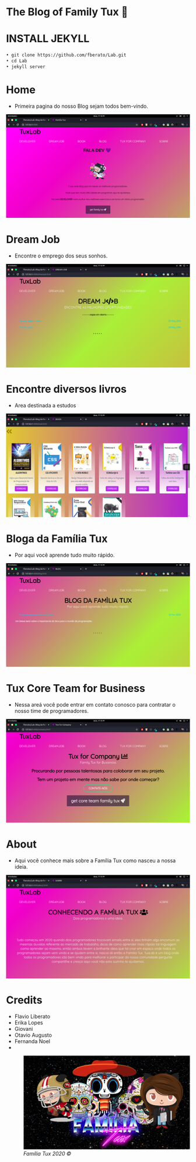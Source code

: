 #  The Blog of Family Tux 🍕
 
 # INSTALL JEKYLL
    
    • git clone https://github.com/fberato/Lab.git
    • cd Lab
    • jekyll server





# Home
 - Primeira pagina do nosso Blog sejam todos bem-vindo.
 
 ![](screen/cap01.png)

# Dream Job 
 - Encontre o emprego dos seus sonhos. 
 
 ![](screen/cap02.png)
# Encontre diversos livros
  - Area destinada a estudos 

 ![](screen/cap03.png)
# Bloga da Família Tux
  - Por aqui você aprende tudo muito rápido.

 ![](screen/cap04.png)
# Tux Core Team for Business 
  - Nessa areá você pode entrar em contato conosco para contratar o nosso time de programadores.

 ![](screen/cap05.png)
# About
  - Aqui você conhece mais sobre a Família Tux como nasceu a nossa ideia.

 ![](screen/cap06.png)

# Credits
 <ul>
  <li>Flavio Liberato</li>
  <li>Erika Lopes</li>
  <li>Giovani</li>
  <li>Otavio Augusto</li>
  <li>Fernanda Noel</li>
  <li></li>
<ul>
  

 ![](assets/img/template.jpg)
 <em>Família Tux 2020 ©</em>
# 